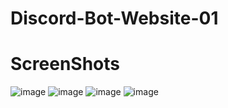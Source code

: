 # Discord-Bot-Website-01


# ScreenShots
![image](https://github.com/RayDev07/Discord-Bot-Website-01/assets/142141276/b525f50e-5258-4ba6-b0b3-8492cb08e429)
![image](https://github.com/RayDev07/Discord-Bot-Website-01/assets/142141276/c315b3c4-ccaa-4dc8-b12c-1775c02cc187)
![image](https://github.com/RayDev07/Discord-Bot-Website-01/assets/142141276/317186c2-78b5-4b0b-bd7b-707177db9010)
![image](https://github.com/RayDev07/Discord-Bot-Website-01/assets/142141276/8b347a6f-5843-45b8-91ae-3379515b135e)



